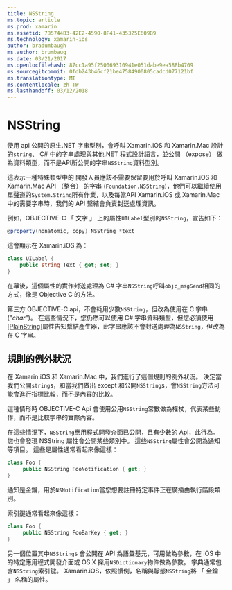 ```yaml
---
title: NSString
ms.topic: article
ms.prod: xamarin
ms.assetid: 785744B3-42E2-4590-8F41-435325E609B9
ms.technology: xamarin-ios
author: bradumbaugh
ms.author: brumbaug
ms.date: 03/21/2017
ms.openlocfilehash: 87cc1a95f250069310941e051dabe9ea588b4709
ms.sourcegitcommit: 0fdb243b46cf21be47584900805cadcd077121bf
ms.translationtype: MT
ms.contentlocale: zh-TW
ms.lasthandoff: 03/12/2018
---
```

# <a name="nsstring"></a>NSString

使用 api 公開的原生.NET 字串型別，會呼叫 Xamarin.iOS 和 Xamarin.Mac 設計的`string`、 C# 中的字串處理與其他.NET 程式設計語言，並公開 （expose） 做為資料類型，而不是API所公開的字串`NSString`資料型別。


這表示一種特殊類型中的 開發人員應該不需要保留要用於呼叫 Xamarin.iOS 和 Xamarin.Mac API （整合） 的字串 (`Foundation.NSString`)，他們可以繼續使用單聲道的`System.String`所有作業，以及每當API Xamarin.iOS 或 Xamarin.Mac 中的需要字串時，我們的 API 繫結會負責封送處理資訊。

例如，OBJECTIVE-C 「 文字 」 上的屬性`UILabel`型別的`NSString`，宣告如下：

```csharp
@property(nonatomic, copy) NSString *text
```

這會顯示在 Xamarin.iOS 為︰

```csharp
class UILabel {
    public string Text { get; set; }
}
```

在幕後，這個屬性的實作封送處理為 C# 字串`NSString`呼叫`objc_msgSend`相同的方式，像是 Objective C 的方法。

第三方 OBJECTIVE-C api，不會耗用少數`NSString`，但改為使用在 C 字串 ("*char*")。 在這些情況下，您仍然可以使用 C# 字串資料類型，但您必須使用[[PlainString]](~/cross-platform/macios/binding/objective-c-libraries.md)屬性告知繫結產生器，此字串應該不會封送處理為`NSString`，但改為在 C 字串。

 <a name="Exceptions_to_the_Rule" />


## <a name="exceptions-to-the-rule"></a>規則的例外狀況

在 Xamarin.iOS 和 Xamarin.Mac 中，我們進行了這個規則的例外狀況。 決定當我們公開`string`s，和當我們做出 except 和公開`NSString`s，會`NSString`方法可能會進行指標比較，而不是內容的比較。


這種情形時 OBJECTIVE-C Api 會使用公用`NSString`常數做為權杖，代表某些動作，而不是比較字串的實際內容。


在這些情況下，`NSString`應用程式開發介面已公開，且有少數的 Api，此行為。 您也會發現 NSString 屬性會公開某些類別中。 這些`NSString`屬性會公開為通知等項目。 這些是屬性通常看起來像這樣：

```csharp
class Foo {
     public NSString FooNotification { get; }
}
```

通知是金鑰，用於`NSNotification`當您想要註冊特定事件正在廣播由執行階段類別。

索引鍵通常看起來像這樣：

```csharp
class Foo {
     public NSString FooBarKey { get; }
}
```

另一個位置其中`NSString`s 會公開在 API 為語彙基元，可用做為參數，在 iOS 中的特定應用程式開發介面或 OS X 採用`NSDictionary`物件做為參數。 字典通常包含`NSString`索引鍵。 Xamarin.iOS，依照慣例，名稱與靜態`NSString`將 「 金鑰 」 名稱的屬性。

